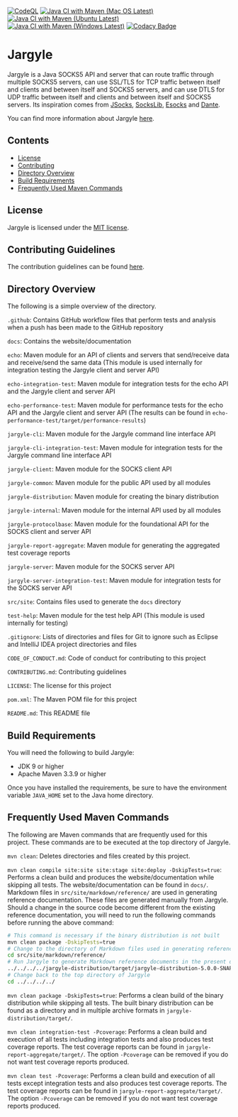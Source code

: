 [![CodeQL](https://github.com/jh3nd3rs0n/jargyle/actions/workflows/codeql-analysis.yml/badge.svg)](https://github.com/jh3nd3rs0n/jargyle/actions/workflows/codeql-analysis.yml) [![Java CI with Maven (Mac OS Latest)](https://github.com/jh3nd3rs0n/jargyle/actions/workflows/maven_macos_latest.yml/badge.svg)](https://github.com/jh3nd3rs0n/jargyle/actions/workflows/maven_macos_latest.yml) [![Java CI with Maven (Ubuntu Latest)](https://github.com/jh3nd3rs0n/jargyle/actions/workflows/maven_ubuntu_latest.yml/badge.svg)](https://github.com/jh3nd3rs0n/jargyle/actions/workflows/maven_ubuntu_latest.yml) [![Java CI with Maven (Windows Latest)](https://github.com/jh3nd3rs0n/jargyle/actions/workflows/maven_windows_latest.yml/badge.svg)](https://github.com/jh3nd3rs0n/jargyle/actions/workflows/maven_windows_latest.yml) [![Codacy Badge](https://app.codacy.com/project/badge/Grade/581706f82bf945df84bc397da4cecee5)](https://www.codacy.com/gh/jh3nd3rs0n/jargyle/dashboard?utm_source=github.com&amp;utm_medium=referral&amp;utm_content=jh3nd3rs0n/jargyle&amp;utm_campaign=Badge_Grade)

# Jargyle

Jargyle is a Java SOCKS5 API and server that can route traffic through
multiple SOCKS5 servers, can use SSL/TLS for TCP traffic between itself and
clients and between itself and SOCKS5 servers, and can use DTLS for UDP
traffic between itself and clients and between itself and SOCKS5 servers.
Its inspiration comes from [JSocks](https://jsocks.sourceforge.net/),
[SocksLib](https://github.com/fengyouchao/sockslib),
[Esocks](https://github.com/fengyouchao/esocks) and
[Dante](https://www.inet.no/dante/index.html).

You can find more information about Jargyle 
[here](https://jh3nd3rs0n.github.io/jargyle).

## Contents

-   [License](#license)
-   [Contributing](#contributing)
-   [Directory Overview](#directory-overview) 
-   [Build Requirements](#build-requirements)
-   [Frequently Used Maven Commands](#frequently-used-maven-commands)

## License

Jargyle is licensed under the [MIT license](LICENSE).

## Contributing Guidelines

The contribution guidelines can be found [here](CONTRIBUTING.md).

## Directory Overview

The following is a simple overview of the directory.

`.github`: Contains GitHub workflow files that perform tests and analysis
when a push has been made to the GitHub repository

`docs`: Contains the website/documentation

`echo`: Maven module for an API of clients and servers that send/receive
data and receive/send the same data (This module is used internally for
integration testing the Jargyle client and server API)

`echo-integration-test`: Maven module for integration tests for the echo
API and the Jargyle client and server API

`echo-performance-test`: Maven module for performance tests for the echo
API and the Jargyle client and server API (The results can be found in
`echo-performance-test/target/performance-results`)

`jargyle-cli`: Maven module for the Jargyle command line interface API

`jargyle-cli-integration-test`: Maven module for integration tests for the
Jargyle command line interface API

`jargyle-client`: Maven module for the SOCKS client API

`jargyle-common`: Maven module for the public API used by all modules

`jargyle-distribution`: Maven module for creating the binary distribution

`jargyle-internal`: Maven module for the internal API used by all modules

`jargyle-protocolbase`: Maven module for the foundational API for the
SOCKS client and server API

`jargyle-report-aggregate`: Maven module for generating the aggregated
test coverage reports

`jargyle-server`: Maven module for the SOCKS server API

`jargyle-server-integration-test`: Maven module for integration tests for
the SOCKS server API

`src/site`: Contains files used to generate the `docs` directory

`test-help`: Maven module for the test help API (This module is used
internally for testing)

`.gitignore`: Lists of directories and files for Git to ignore such as
Eclipse and IntelliJ IDEA project directories and files

`CODE_OF_CONDUCT.md`: Code of conduct for contributing to this project

`CONTRIBUTING.md`: Contributing guidelines

`LICENSE`: The license for this project

`pom.xml`: The Maven POM file for this project

`README.md`: This README file

## Build Requirements

You will need the following to build Jargyle:

-   JDK 9 or higher
-   Apache Maven 3.3.9 or higher

Once you have installed the requirements, be sure to have the environment 
variable `JAVA_HOME` set to the Java home directory.

## Frequently Used Maven Commands

The following are Maven commands that are frequently used for this project.
These commands are to be executed at the top directory of Jargyle.

`mvn clean`: Deletes directories and files created by this project.

`mvn clean compile site:site site:stage site:deploy -DskipTests=true`: Performs
a clean build and produces the website/documentation while skipping all tests.
The website/documentation can be found in `docs/`. Markdown files in 
`src/site/markdown/reference/` are used in generating reference documentation. 
These files are generated manually from Jargyle. Should a change in the source 
code become different from the existing reference documentation, you will need 
to run the following commands before running the above command:

```bash
# This command is necessary if the binary distribution is not built
mvn clean package -DskipTests=true
# Change to the directory of Markdown files used in generating reference documentation
cd src/site/markdown/reference/
# Run Jargyle to generate Markdown reference documents in the present directory 
../../../../jargyle-distribution/target/jargyle-distribution-5.0.0-SNAPSHOT-bin/bin/jargyle generate-reference-docs
# Change back to the top directory of Jargyle
cd ../../../../
```

`mvn clean package -DskipTests=true`: Performs a clean build of the binary 
distribution while skipping all tests. The built binary distribution can be 
found as a directory and in multiple archive formats in 
`jargyle-distribution/target/`.

`mvn clean integration-test -Pcoverage`: Performs a clean build and 
execution of all tests including integration tests and also produces test 
coverage reports. The test coverage reports can be found in 
`jargyle-report-aggregate/target/`. The option `-Pcoverage` can be removed if 
you do not want test coverage reports produced.

`mvn clean test -Pcoverage`: Performs a clean build and execution of all tests 
except integration tests and also produces test coverage reports. The test 
coverage reports can be found in `jargyle-report-aggregate/target/`. The option 
`-Pcoverage` can be removed if you do not want test coverage reports produced.

